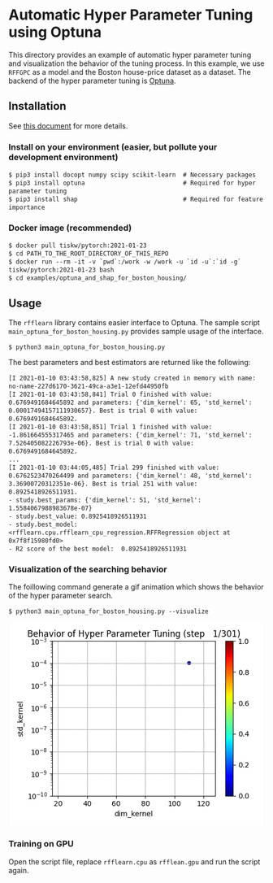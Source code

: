 # Automatic Hyper Parameter Tuning using Optuna

This directory provides an example of automatic hyper parameter tuning and visualization the behavior of the tuning process.
In this example, we use `RFFGPC` as a model and the Boston house-price dataset as a dataset.
The backend of the hyper parameter tuning is [Optuna](https://optuna.org/).


## Installation

See [this document](https://tiskw.gitbook.io/rfflearn/tutorial#setting-up) for more details.

### Install on your environment (easier, but pollute your development environment)

```console
$ pip3 install docopt numpy scipy scikit-learn  # Necessary packages
$ pip3 install optuna                           # Required for hyper parameter tuning
$ pip3 install shap                             # Required for feature importance
```

### Docker image (recommended)

```console
$ docker pull tiskw/pytorch:2021-01-23
$ cd PATH_TO_THE_ROOT_DIRECTORY_OF_THIS_REPO
$ docker run --rm -it -v `pwd`:/work -w /work -u `id -u`:`id -g` tiskw/pytorch:2021-01-23 bash
$ cd examples/optuna_and_shap_for_boston_housing/
```


## Usage

The `rfflearn` library contains easier interface to Optuna.
The sample script `main_optuna_for_boston_housing.py` provides sample usage of the interface.

```console
$ python3 main_optuna_for_boston_housing.py
```

The best parameters and best estimators are returned like the following:

```console
[I 2021-01-10 03:43:58,825] A new study created in memory with name: no-name-227d6170-3621-49ca-a3e1-12efd44950fb
[I 2021-01-10 03:43:58,841] Trial 0 finished with value: 0.6769491684645892 and parameters: {'dim_kernel': 65, 'std_kernel': 0.00017494157111930657}. Best is trial 0 with value: 0.6769491684645892.    
[I 2021-01-10 03:43:58,851] Trial 1 finished with value: -1.861664555317465 and parameters: {'dim_kernel': 71, 'std_kernel': 7.526405082226793e-06}. Best is trial 0 with value: 0.6769491684645892. 
...
[I 2021-01-10 03:44:05,485] Trial 299 finished with value: 0.6762523470264499 and parameters: {'dim_kernel': 48, 'std_kernel': 3.36900720312351e-06}. Best is trial 251 with value: 0.8925418926511931.
- study.best_params: {'dim_kernel': 51, 'std_kernel': 1.5584067988983678e-07}
- study.best_value: 0.8925418926511931
- study.best_model: <rfflearn.cpu.rfflearn_cpu_regression.RFFRegression object at 0x7f8f15980fd0>
- R2 score of the best model:  0.8925418926511931
```

### Visualization of the searching behavior

The foillowing command generate a gif animation which shows the behavior of the hyper parameter search.

```console
$ python3 main_optuna_for_boston_housing.py --visualize
```

<div align="center">
  <img src="./figures/hyper_parameter_search.gif" width="500" height="400" alt="Animation of hyper parameter search behavior" />
</div>

### Training on GPU

Open the script file, replace `rfflearn.cpu` as `rfflean.gpu` and run the script again.

